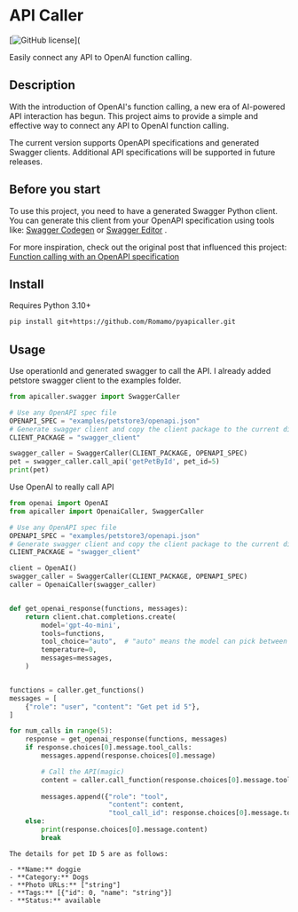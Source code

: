 # API Caller

[![GitHub license](https://img.shields.io/github/license/Romamo/pyapicaller)](

Easily connect any API to OpenAI function calling.

## Description

With the introduction of OpenAI's function calling, a new era of AI-powered API interaction has begun. This project aims to provide a simple and effective way to connect any API to OpenAI function calling.

The current version supports OpenAPI specifications and generated Swagger clients. Additional API specifications will be supported in future releases.

## Before you start

To use this project, you need to have a generated Swagger Python client. 
You can generate this client from your OpenAPI specification using tools like:
[Swagger Codegen](https://github.com/swagger-api/swagger-codegen) or [Swagger Editor](https://editor.swagger.io/) .

For more inspiration, check out the original post that influenced this project: [Function calling with an OpenAPI specification](https://cookbook.openai.com/examples/function_calling_with_an_openapi_spec)

## Install

Requires Python 3.10+

```bash
pip install git+https://github.com/Romamo/pyapicaller.git
```

## Usage

Use operationId and generated swagger to call the API. I already added petstore swagger client to the examples folder.

```python
from apicaller.swagger import SwaggerCaller

# Use any OpenAPI spec file
OPENAPI_SPEC = "examples/petstore3/openapi.json"
# Generate swagger client and copy the client package to the current directory
CLIENT_PACKAGE = "swagger_client"

swagger_caller = SwaggerCaller(CLIENT_PACKAGE, OPENAPI_SPEC)
pet = swagger_caller.call_api('getPetById', pet_id=5)
print(pet)
```
Use OpenAI to really call API
```python
from openai import OpenAI
from apicaller import OpenaiCaller, SwaggerCaller

# Use any OpenAPI spec file
OPENAPI_SPEC = "examples/petstore3/openapi.json"
# Generate swagger client and copy the client package to the current directory
CLIENT_PACKAGE = "swagger_client"

client = OpenAI()
swagger_caller = SwaggerCaller(CLIENT_PACKAGE, OPENAPI_SPEC)
caller = OpenaiCaller(swagger_caller)


def get_openai_response(functions, messages):
    return client.chat.completions.create(
        model='gpt-4o-mini',
        tools=functions,
        tool_choice="auto",  # "auto" means the model can pick between generating a message or calling a function.
        temperature=0,
        messages=messages,
    )


functions = caller.get_functions()
messages = [
    {"role": "user", "content": "Get pet id 5"},
]

for num_calls in range(5):
    response = get_openai_response(functions, messages)
    if response.choices[0].message.tool_calls:
        messages.append(response.choices[0].message)

        # Call the API(magic) 
        content = caller.call_function(response.choices[0].message.tool_calls[0].function)
        
        messages.append({"role": "tool",
                         "content": content,
                         "tool_call_id": response.choices[0].message.tool_calls[0].id})
    else:
        print(response.choices[0].message.content)
        break

```

```text
The details for pet ID 5 are as follows:

- **Name:** doggie
- **Category:** Dogs
- **Photo URLs:** ["string"]
- **Tags:** [{"id": 0, "name": "string"}]
- **Status:** available
```
